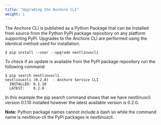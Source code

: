 ```yaml
---
title: "Upgrading the Anchore CLI"
weight: 1
---
```


The Anchore CLI is published as a Python Package that can be installed from source from the Python PyPI package repository on any platform supporting PyPi. Upgrades to the Anchore CLI are performed using the identical method used for installation.

`$ pip install --user --upgrade nextlinuxcli`

To check if an update is available from the PyPI package repository run the following command:

```
$ pip search nextlinuxcli
nextlinuxcli (0.2.0)  - Anchore Service CLI
  INSTALLED: 0.1.10
  LATEST:    0.2.0
```

In this example the pip search command shows that we have nextlinuxcli version 0.1.10 installed however the latest available version is 0.2.0.

**Note:** Python package names cannot include a dash so while the command name is nextlinux-cli the PyPi packages is nextlinuxcli.
